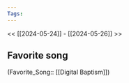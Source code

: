 ```yaml
---
Tags: 
---
```

 << [[2024-05-24]] - [[2024-05-26]] >> 
## Favorite song
(Favorite_Song:: [[Digital Baptism]])

